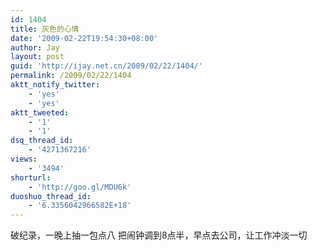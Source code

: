 ```yaml
---
id: 1404
title: 灰色的心情
date: '2009-02-22T19:54:30+08:00'
author: Jay
layout: post
guid: 'http://ijay.net.cn/2009/02/22/1404/'
permalink: /2009/02/22/1404
aktt_notify_twitter:
    - 'yes'
    - 'yes'
aktt_tweeted:
    - '1'
    - '1'
dsq_thread_id:
    - '4271367216'
views:
    - '3494'
shorturl:
    - 'http://goo.gl/MDU6k'
duoshuo_thread_id:
    - '6.3356042966582E+18'
---
```


破纪录，一晚上抽一包点八
把闹钟调到8点半，早点去公司，让工作冲淡一切